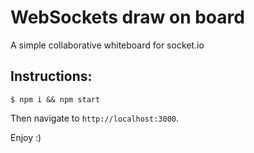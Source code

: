 
# WebSockets draw on board

A simple collaborative whiteboard for socket.io

## Instructions:

```
$ npm i && npm start
```

Then navigate to `http://localhost:3000`.

Enjoy :)